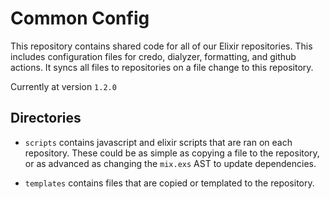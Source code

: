 # Common Config

This repository contains shared code for all of our Elixir repositories. This includes configuration files for credo, dialyzer, formatting, and github actions. It syncs all files to repositories on a file change to this repository.

<!-- {x-release-please-start-version} -->

Currently at version `1.2.0`

<!-- {x-release-please-end} -->

## Directories

- `scripts` contains javascript and elixir scripts that are ran on each repository. These could be as simple as copying a file to the repository, or as advanced as changing the `mix.exs` AST to update dependencies.

- `templates` contains files that are copied or templated to the repository.
